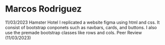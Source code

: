 # Marcos Rodriguez
11/03/2023
Hamster Hotel
I replicated a website figma using html and css. It consist of bootstrap conponets such as navbars, cards, and buttons. I also use the premade bootstrap classes like rows and cols.
Peer Review (11/03/2023)
